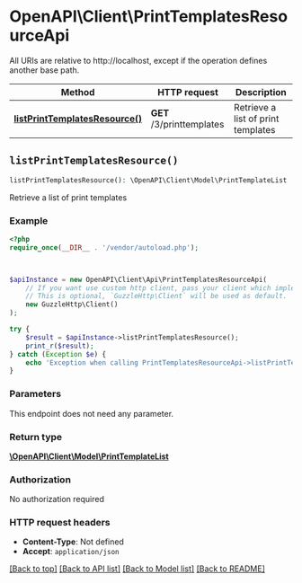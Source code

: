 # OpenAPI\Client\PrintTemplatesResourceApi

All URIs are relative to http://localhost, except if the operation defines another base path.

| Method | HTTP request | Description |
| ------------- | ------------- | ------------- |
| [**listPrintTemplatesResource()**](PrintTemplatesResourceApi.md#listPrintTemplatesResource) | **GET** /3/printtemplates | Retrieve a list of print templates |


## `listPrintTemplatesResource()`

```php
listPrintTemplatesResource(): \OpenAPI\Client\Model\PrintTemplateList
```

Retrieve a list of print templates

### Example

```php
<?php
require_once(__DIR__ . '/vendor/autoload.php');



$apiInstance = new OpenAPI\Client\Api\PrintTemplatesResourceApi(
    // If you want use custom http client, pass your client which implements `GuzzleHttp\ClientInterface`.
    // This is optional, `GuzzleHttp\Client` will be used as default.
    new GuzzleHttp\Client()
);

try {
    $result = $apiInstance->listPrintTemplatesResource();
    print_r($result);
} catch (Exception $e) {
    echo 'Exception when calling PrintTemplatesResourceApi->listPrintTemplatesResource: ', $e->getMessage(), PHP_EOL;
}
```

### Parameters

This endpoint does not need any parameter.

### Return type

[**\OpenAPI\Client\Model\PrintTemplateList**](../Model/PrintTemplateList.md)

### Authorization

No authorization required

### HTTP request headers

- **Content-Type**: Not defined
- **Accept**: `application/json`

[[Back to top]](#) [[Back to API list]](../../README.md#endpoints)
[[Back to Model list]](../../README.md#models)
[[Back to README]](../../README.md)
